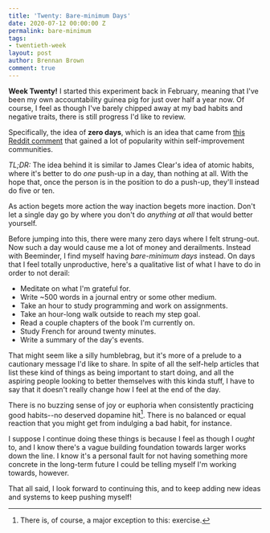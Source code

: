 ```yaml
---
title: 'Twenty: Bare-minimum Days'
date: 2020-07-12 00:00:00 Z
permalink: bare-minimum
tags:
- twentieth-week
layout: post
author: Brennan Brown
comment: true
---
```


**Week Twenty!** I started this experiment back in February, meaning that I've been my own accountability guinea pig for just over half a year now. Of course, I feel as though I've barely chipped away at my bad habits and negative traits, there is still progress I'd like to review. 

Specifically, the idea of **zero days**, which is an idea that came from [this Reddit comment](https://www.reddit.com/r/getdisciplined/comments/1q96b5/i_just_dont_care_about_myself/cdah4af?utm_source=share&utm_medium=web2x) that gained a lot of popularity within self-improvement communities. 

*TL;DR:* The idea behind it is similar to James Clear's idea of atomic habits, where it's better to do *one* push-up in a day, than nothing at all. With the hope that, once the person is in the position to do a push-up, they'll instead do five or ten. 

As action begets more action the way inaction begets more inaction. Don't let a single day go by where you don't do *anything at all* that would better yourself.

Before jumping into this, there were many zero days where I felt strung-out. Now such a day would cause me a lot of money and derailments. Instead with Beeminder, I find myself having *bare-minimum days* instead. On days that I feel totally unproductive, here's a qualitative list of what I have to do in order to not derail:

* Meditate on what I'm grateful for.
* Write ~500 words in a journal entry or some other medium.
* Take an hour to study programming and work on assignments.
* Take an hour-long walk outside to reach my step goal.
* Read a couple chapters of the book I'm currently on.
* Study French for around twenty minutes.
* Write a summary of the day's events.

That might seem like a silly humblebrag, but it's more of a prelude to a cautionary message I'd like to share. In spite of all the self-help articles that list these kind of things as being important to start doing, and all the aspiring people looking to better themselves with this kinda stuff, I have to say that it doesn't really change how I feel at the end of the day. 

There is no buzzing sense of joy or euphoria when consistently practicing good habits--no deserved dopamine hit[^1]. There is no balanced or equal reaction that you might get from indulging a bad habit, for instance. 

I suppose I continue doing these things is because I feel as though I *ought* to, and I know there's a vague building foundation towards larger works down the line. I know it's a personal fault for not having something more concrete in the long-term future I could be telling myself I'm working towards, however.

That all said, I look forward to continuing this, and to keep adding new ideas and systems to keep pushing myself!

[^1]: There is, of course, a major exception to this: exercise.